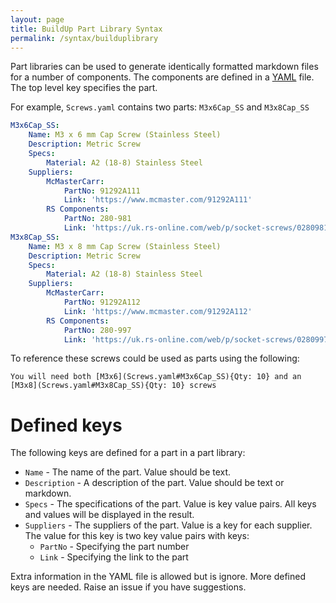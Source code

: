 ```yaml
---
layout: page
title: BuildUp Part Library Syntax
permalink: /syntax/builduplibrary
---
```


[YAML]: https://en.wikipedia.org/wiki/YAML

Part libraries can be used to generate identically formatted markdown files for a number of components. The components are defined in a [YAML] file. The top level key specifies the part.


For example, `Screws.yaml` contains two parts: `M3x6Cap_SS` and `M3x8Cap_SS`

```YAML
M3x6Cap_SS:
    Name: M3 x 6 mm Cap Screw (Stainless Steel)
    Description: Metric Screw
    Specs:
        Material: A2 (18-8) Stainless Steel
    Suppliers:
        McMasterCarr:
            PartNo: 91292A111
            Link: 'https://www.mcmaster.com/91292A111'
        RS Components:
            PartNo: 280-981
            Link: 'https://uk.rs-online.com/web/p/socket-screws/0280981/'
M3x8Cap_SS:
    Name: M3 x 8 mm Cap Screw (Stainless Steel)
    Description: Metric Screw
    Specs:
        Material: A2 (18-8) Stainless Steel
    Suppliers:
        McMasterCarr:
            PartNo: 91292A112
            Link: 'https://www.mcmaster.com/91292A112'
        RS Components:
            PartNo: 280-997
            Link: 'https://uk.rs-online.com/web/p/socket-screws/0280997/'
```

To reference these screws could be used as parts using the following:

    You will need both [M3x6](Screws.yaml#M3x6Cap_SS){Qty: 10} and an [M3x8](Screws.yaml#M3x8Cap_SS){Qty: 10} screws
    
# Defined keys

The following keys are defined for a part in a part library:

* `Name` - The name of the part. Value should be text.
* `Description` - A description of the part. Value should be text or markdown.
* `Specs` - The specifications of the part. Value is key value pairs. All keys and values will be displayed in the result.
* `Suppliers` - The suppliers of the part. Value is a key for each supplier. The value for this key is two key value pairs with keys:
  * `PartNo` - Specifying the part number
  * `Link` - Specifying the link to the part

Extra information in the YAML file is allowed but is ignore. More defined keys are needed. Raise an issue if you have suggestions.
